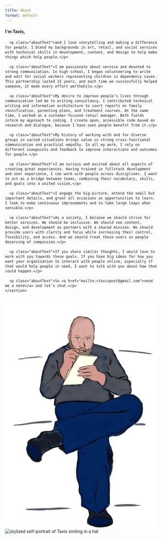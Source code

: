 ```yaml
---
title: About
format: default
---
```


<article class="aboutContainer gridCenter gridTextPicCol">
  <article class="flexCol">
    <section>
      <h1 class="aboutText lessLeading">I'm Tavis,</h1>

      <p class="aboutText">and I love storytelling and making a difference for people. I blend my backgrounds in art, retail, and social services with technical skills in development, content, and design to help make things which help people.</p>

      <p class="aboutText">I am passionate about service and devoted to strong communication. In high school, I began volunteering to write and edit for social workers representing children in dependency cases. This partnership lasted 15 years, and each time we successfully helped someone, it made every effort worthwhile.</p>

      <p class="aboutText">My desire to improve people’s lives through communication led me to writing consultancy. I contributed technical writing and information architecture to court reports on family reunification, parenting plans, and treatment courses. At the same time, I worked as a customer-focused retail manager. Both fields inform my approach to coding. I create open, accessible code based on research and dialogue, because I have seen people benefit from it.</p>

      <p class="aboutText">My history of working with and for diverse groups in varied situations brings value in strong cross-functional communication and practical empathy. In all my work, I rely on different viewpoints and feedback to improve interactions and outcomes for people.</p>

      <p class="aboutText">I am curious and excited about all aspects of creating great experiences. Having trained in fullstack development and user experience, I can work with people across disciplines. I want to act as a bridge between teams, combining their vocabulary, skills, and goals into a united vision.</p>

      <p class="aboutText">I engage the big-picture, attend the small but important details, and greet all occasions as opportunities to learn. I look to make continuous improvements and to take large leaps when sensible.</p>

      <p class="aboutText">As a society, I believe we should strive for better services. We should be inclusive. We should see content, design, and development as partners with a shared mission. We should provide users with clarity and focus while increasing their control, flexibility, and access. And we should treat those users as people deserving of compassion.</p>

      <p class="aboutText">If you share similar thoughts, I would love to work with you towards these goals. If you have big ideas for how you want your organization to interact with people online, especially if that would help people in need, I want to talk with you about how that could happen.</p>

      <p class="aboutText">So <a href="mailto:ctavispost@gmail.com">send me a note</a> and let's chat.</p>
    </section>
  </article>

  <img src="images/selfDraw.png" alt="seated artist drawing in a sketchbook" class="selfPortrait">
  <img src="images/selfPortrait.png" alt="stylized self-portrait of Tavis smiling in a hat" class="selfPortrait medBreak">
</article>
